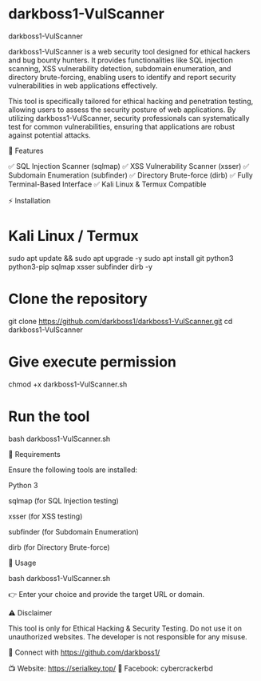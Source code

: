 # darkboss1-VulScanner
darkboss1-VulScanner

darkboss1-VulScanner is a web security tool designed for ethical hackers and bug bounty hunters. It provides functionalities like SQL injection scanning, XSS vulnerability detection, subdomain enumeration, and directory brute-forcing, enabling users to identify and report security vulnerabilities in web applications effectively.

This tool is specifically tailored for ethical hacking and penetration testing, allowing users to assess the security posture of web applications. By utilizing darkboss1-VulScanner, security professionals can systematically test for common vulnerabilities, ensuring that applications are robust against potential attacks.

📌 Features

✅ SQL Injection Scanner (sqlmap) ✅ XSS Vulnerability Scanner (xsser) ✅ Subdomain Enumeration (subfinder) ✅ Directory Brute-force (dirb) ✅ Fully Terminal-Based Interface ✅ Kali Linux & Termux Compatible

⚡ Installation

# Kali Linux / Termux
sudo apt update && sudo apt upgrade -y
sudo apt install git python3 python3-pip sqlmap xsser subfinder dirb -y

# Clone the repository
git clone https://github.com/darkboss1/darkboss1-VulScanner.git
cd darkboss1-VulScanner

# Give execute permission
chmod +x darkboss1-VulScanner.sh

# Run the tool
bash darkboss1-VulScanner.sh

📌 Requirements

Ensure the following tools are installed:

Python 3

sqlmap (for SQL Injection testing)

xsser (for XSS testing)

subfinder (for Subdomain Enumeration)

dirb (for Directory Brute-force)


🚀 Usage

bash darkboss1-VulScanner.sh

👉 Enter your choice and provide the target URL or domain.

⚠️ Disclaimer

This tool is only for Ethical Hacking & Security Testing. Do not use it on unauthorized websites. The developer is not responsible for any misuse.

📢 Connect with https://github.com/darkboss1/

📺 Website: https://serialkey.top/ 📘 Facebook: cybercrackerbd
